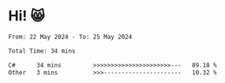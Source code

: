 # Hi! 😸

<!--START_SECTION:waka-->

```txt
From: 22 May 2024 - To: 25 May 2024

Total Time: 34 mins

C#      34 mins         >>>>>>>>>>>>>>>>>>>>>>---   89.18 %
Other   3 mins          >>>----------------------   10.32 %
```

<!--END_SECTION:waka-->